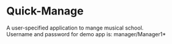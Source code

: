 Quick-Manage
============

A user-specified application to mange musical school.<br/>
Username and password for demo app is: manager/Manager1*
